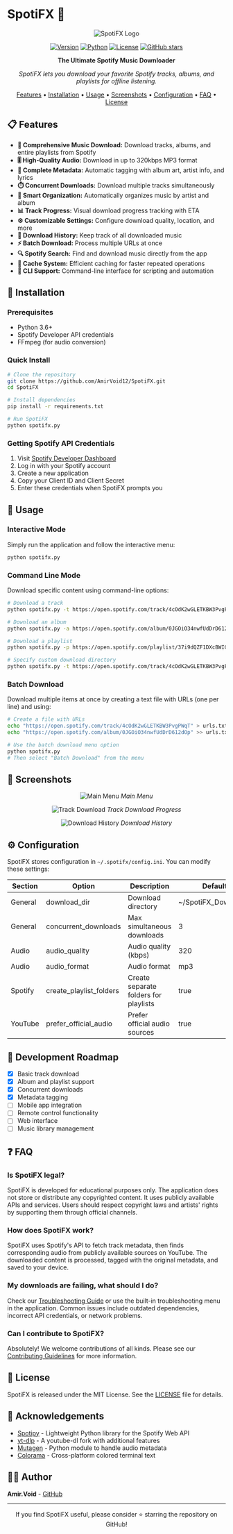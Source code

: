 # SpotiFX 🎵

<div align="center">
  
![SpotiFX Logo](https://via.placeholder.com/150x150.png?text=SpotiFX)

[![Version](https://img.shields.io/badge/version-1.0.0-blue.svg)](https://github.com/AmirVoid12/SpotiFX)
[![Python](https://img.shields.io/badge/python-3.6%2B-brightgreen.svg)](https://www.python.org/)
[![License](https://img.shields.io/badge/license-MIT-green.svg)](LICENSE)
[![GitHub stars](https://img.shields.io/github/stars/AmirVoid12/SpotiFX?style=social)](https://github.com/AmirVoid12/SpotiFX/stargazers)

**The Ultimate Spotify Music Downloader**

*SpotiFX lets you download your favorite Spotify tracks, albums, and playlists for offline listening.*

[Features](#features) • [Installation](#installation) • [Usage](#usage) • [Screenshots](#screenshots) • [Configuration](#configuration) • [FAQ](#faq) • [License](#license)

</div>

## 📋 Features

- **🎵 Comprehensive Music Download:** Download tracks, albums, and entire playlists from Spotify
- **🎚️ High-Quality Audio:** Download in up to 320kbps MP3 format
- **📑 Complete Metadata:** Automatic tagging with album art, artist info, and lyrics
- **⏱️ Concurrent Downloads:** Download multiple tracks simultaneously
- **📂 Smart Organization:** Automatically organizes music by artist and album
- **📊 Track Progress:** Visual download progress tracking with ETA
- **⚙️ Customizable Settings:** Configure download quality, location, and more
- **📜 Download History:** Keep track of all downloaded music
- **⚡ Batch Download:** Process multiple URLs at once
- **🔍 Spotify Search:** Find and download music directly from the app
- **💾 Cache System:** Efficient caching for faster repeated operations
- **📱 CLI Support:** Command-line interface for scripting and automation

## 🔧 Installation

### Prerequisites

- Python 3.6+
- Spotify Developer API credentials
- FFmpeg (for audio conversion)

### Quick Install

```bash
# Clone the repository
git clone https://github.com/AmirVoid12/SpotiFX.git
cd SpotiFX

# Install dependencies
pip install -r requirements.txt

# Run SpotiFX
python spotifx.py
```

### Getting Spotify API Credentials

1. Visit [Spotify Developer Dashboard](https://developer.spotify.com/dashboard/)
2. Log in with your Spotify account
3. Create a new application
4. Copy your Client ID and Client Secret
5. Enter these credentials when SpotiFX prompts you

## 🚀 Usage

### Interactive Mode

Simply run the application and follow the interactive menu:

```bash
python spotifx.py
```

### Command Line Mode

Download specific content using command-line options:

```bash
# Download a track
python spotifx.py -t https://open.spotify.com/track/4cOdK2wGLETKBW3PvgPWqT

# Download an album
python spotifx.py -a https://open.spotify.com/album/0JGOiO34nwfUdDrD612dOp

# Download a playlist
python spotifx.py -p https://open.spotify.com/playlist/37i9dQZF1DXcBWIGoYBM5M

# Specify custom download directory
python spotifx.py -t https://open.spotify.com/track/4cOdK2wGLETKBW3PvgPWqT -d /path/to/downloads
```

### Batch Download

Download multiple items at once by creating a text file with URLs (one per line) and using:

```bash
# Create a file with URLs
echo "https://open.spotify.com/track/4cOdK2wGLETKBW3PvgPWqT" > urls.txt
echo "https://open.spotify.com/album/0JGOiO34nwfUdDrD612dOp" >> urls.txt

# Use the batch download menu option
python spotifx.py
# Then select "Batch Download" from the menu
```

## 📸 Screenshots

<div align="center">
  
![Main Menu](https://via.placeholder.com/800x450.png?text=SpotiFX+Main+Menu)
*Main Menu*

![Track Download](https://via.placeholder.com/800x450.png?text=SpotiFX+Track+Download)
*Track Download Progress*

![Download History](https://via.placeholder.com/800x450.png?text=SpotiFX+Download+History)
*Download History*

</div>

## ⚙️ Configuration

SpotiFX stores configuration in `~/.spotifx/config.ini`. You can modify these settings:

| Section | Option | Description | Default |
|---------|--------|-------------|---------|
| General | download_dir | Download directory | ~/SpotiFX_Downloads |
| General | concurrent_downloads | Max simultaneous downloads | 3 |
| Audio | audio_quality | Audio quality (kbps) | 320 |
| Audio | audio_format | Audio format | mp3 |
| Spotify | create_playlist_folders | Create separate folders for playlists | true |
| YouTube | prefer_official_audio | Prefer official audio sources | true |

## 📝 Development Roadmap

- [x] Basic track download
- [x] Album and playlist support
- [x] Concurrent downloads
- [x] Metadata tagging
- [ ] Mobile app integration
- [ ] Remote control functionality
- [ ] Web interface
- [ ] Music library management

## ❓ FAQ

### Is SpotiFX legal?

SpotiFX is developed for educational purposes only. The application does not store or distribute any copyrighted content. It uses publicly available APIs and services. Users should respect copyright laws and artists' rights by supporting them through official channels.

### How does SpotiFX work?

SpotiFX uses Spotify's API to fetch track metadata, then finds corresponding audio from publicly available sources on YouTube. The downloaded content is processed, tagged with the original metadata, and saved to your device.

### My downloads are failing, what should I do?

Check our [Troubleshooting Guide](https://github.com/AmirVoid12/SpotiFX/wiki/Troubleshooting) or use the built-in troubleshooting menu in the application. Common issues include outdated dependencies, incorrect API credentials, or network problems.

### Can I contribute to SpotiFX?

Absolutely! We welcome contributions of all kinds. Please see our [Contributing Guidelines](https://github.com/AmirVoid12/SpotiFX/wiki/Contributing) for more information.

## 📄 License

SpotiFX is released under the MIT License. See the [LICENSE](LICENSE) file for details.

## 🙏 Acknowledgements

- [Spotipy](https://spotipy.readthedocs.io/) - Lightweight Python library for the Spotify Web API
- [yt-dlp](https://github.com/yt-dlp/yt-dlp) - A youtube-dl fork with additional features
- [Mutagen](https://mutagen.readthedocs.io/) - Python module to handle audio metadata
- [Colorama](https://pypi.org/project/colorama/) - Cross-platform colored terminal text

## 🧑‍💻 Author

**Amir.Void** - [GitHub](https://github.com/AmirVoid12)

---

<div align="center">
  
If you find SpotiFX useful, please consider ⭐ starring the repository on GitHub!

</div>